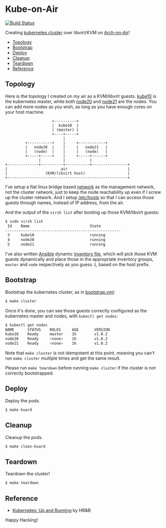 # Kube-on-Air

[![Build Status](https://travis-ci.org/keinohguchi/kube-on-air.svg)](https://travis-ci.org/keinohguchi/kube-on-air)

Creating [kubernetes cluster] over libvirt/KVM on [Arch-on-Air]!

[Arch-on-Air]: https://github.com/keinohguchi/arch-on-air/
[Kubernetes cluster]: https://kubernetes.io/docs/getting-started-guides/scratch/

- [Topology](#topology)
- [Bootstrap](#bootstrap)
- [Deploy](#deploy)
- [Cleanup](#cleanup)
- [Teardown](#teardown)
- [Reference](#reference)

## Topology

Here is the topology I created on my air as a KVM/libvirt guests.
[kube10](files/etc/libvirt/qemu/kube10.xml) is the kubernetes master,
while both [node20](files/etc/libvirt/qemu/node20.xml) and
[node21](files/etc/libvirt/qemu/node21.xml) are the nodes.
You can add more nodes as you wish, as long as you have enough cores
on your host machine.

```
                     +----------+
                     |  kube10  |
                     | (master) |
                     +----+-----+
                          |
         +-----------+    |     +------------+
         |   node20  |    |     |   node21   |
         |   (node)  |    |     |   (node)   |
         +-----+-----+    |     +-----+------+
               |          |           |
+--------------+----------+-----------+----------------+
|                        air                           |
|                 (KVM/libvirt host)                   |
+------------------------------------------------------+
```

I've setup a flat linux bridge based
[network](files/etc/libvirt/qemu/network/default.xml) as the management
network, not the cluster network, just to keep the node reachability
up even if I screw up the cluster network.  And I setup
[/etc/hosts](files/etc/hosts) so that I can access those guests through
names, instead of IP address, from the air.

And the output of the `virsh list` after booting up those KVM/libvirt
guests:

```sh
$ sudo virsh list
 Id    Name                           State
----------------------------------------------------
 3     kube10                         running
 4     node20                         running
 5     node21                         running
```

I've also written [Ansible](https://ansible.com) dynamic
[inventory file](inventories/local/inventory.py), which
will pick those KVM guests dynamically and place those
in the appropriate inventory groups, `master` and `node`
respectively as you guess :), based on the host prefix.

## Bootstrap

Bootstrap the kubernetes cluster, as in [bootstrap.yml](bootstrap.yml):

```sh
$ make cluster
```

Once it's done, you can see those guests correctly configured
as the kubernetes master and nodes, with `kubectl get nodes`:

```sh
$ kubectl get nodes
NAME      STATUS    ROLES     AGE       VERSION
kube10    Ready     master    1h        v1.8.2
node20    Ready     <none>    1h        v1.8.2
node21    Ready     <none>    1h        v1.8.2
```

Note that `make cluster` is not idempotent at this point, meaning
you can't run `make cluster` multiple times and get the same result.

Please run `make teardown` before running `make cluster` if the cluster
is not correctly bootstrapped.

## Deploy

Deploy the pods.

```sh
$ make kuard
```

## Cleanup

Cleanup the pods.

```sh
$ make clean-kuard
```

## Teardown

Teardown the cluster!

```sh
$ make teardown
```

## Reference

- [Kubernetes: Up and Running](http://shop.oreilly.com/product/0636920043874.do)
  by HB&B

Happy Hacking!

